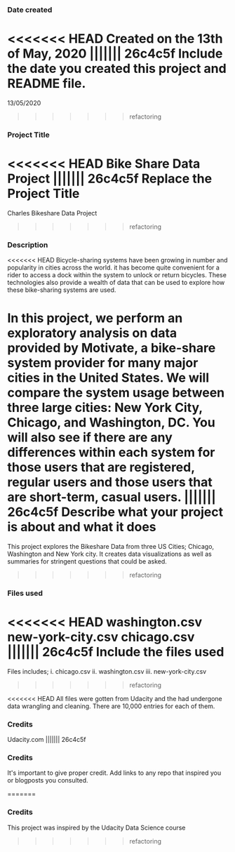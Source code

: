 ### Date created
<<<<<<< HEAD
Created on the 13th of May, 2020
||||||| 26c4c5f
Include the date you created this project and README file.
=======
13/05/2020
>>>>>>> refactoring

### Project Title
<<<<<<< HEAD
Bike Share Data Project
||||||| 26c4c5f
Replace the Project Title
=======
Charles Bikeshare Data Project
>>>>>>> refactoring

### Description
<<<<<<< HEAD
Bicycle-sharing systems have been growing in number and popularity in cities across the world. it has become quite convenient for a rider to access a dock within the system to unlock or return bicycles. These technologies also provide a wealth of data that can be used to explore how these bike-sharing systems are used.

In this project, we perform an exploratory analysis on data provided by Motivate, a bike-share system provider for many major cities in the United States. We will compare the system usage between three large cities: New York City, Chicago, and Washington, DC. You will also see if there are any differences within each system for those users that are registered, regular users and those users that are short-term, casual users.
||||||| 26c4c5f
Describe what your project is about and what it does
=======
This project explores the Bikeshare Data from three US Cities; Chicago, Washington and New York city.
It creates data visualizations as well as summaries for stringent questions that could be asked.
>>>>>>> refactoring

### Files used
<<<<<<< HEAD
washington.csv
new-york-city.csv
chicago.csv
||||||| 26c4c5f
Include the files used
=======
Files includes;
i. chicago.csv
ii. washington.csv
iii. new-york-city.csv
>>>>>>> refactoring

<<<<<<< HEAD
All files were gotten from Udacity and the had undergone data wrangling and cleaning.
There are 10,000 entries for each of them.

### Credits
Udacity.com
||||||| 26c4c5f
### Credits
It's important to give proper credit. Add links to any repo that inspired you or blogposts you consulted.

=======
### Credits
This project was inspired by the Udacity Data Science course
>>>>>>> refactoring
